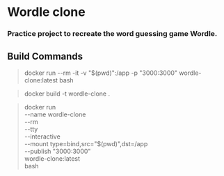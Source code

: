 # Wordle clone
### Practice project to recreate the word guessing game Wordle.


## Build Commands

> docker run --rm -it -v "$(pwd)":/app -p "3000:3000" wordle-clone:latest bash

> docker build -t wordle-clone .

> docker run \
> --name wordle-clone \
> --rm \
> --tty \
> --interactive \
> --mount type=bind,src="$(pwd)",dst=/app \
> --publish "3000:3000" \
> wordle-clone:latest \
> bash

